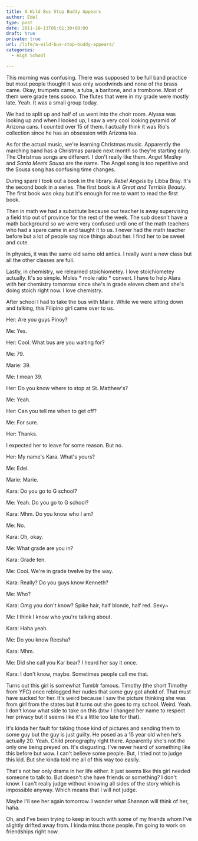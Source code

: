 ```yaml
---
title: A Wild Bus Stop Buddy Appears
author: Edel
type: post
date: 2011-10-13T05:01:30+00:00
draft: true
private: true
url: /life/a-wild-bus-stop-buddy-appears/
categories:
  - High School

---
```

This morning was confusing. There was supposed to be full band practice but most people thought it was only woodwinds and none of the brass came. Okay, trumpets came, a tuba, a baritone, and a trombone. Most of them were grade tens soooo. The flutes that were in my grade were mostly late. Yeah. It was a small group today.

We had to split up and half of us went into the choir room. Alyssa was looking up and when I looked up, I saw a very cool looking pyramid of Arizona cans. I counted over 15 of them. I actually think it was Rio's collection since he has an obsession with Arizona tea.

As for the actual music, we're learning Christmas music. Apparently the marching band has a Christmas parade next month so they're starting early. The Christmas songs are different. I don't really like them. _Angel Medley_ and _Santa Meets Sousa_ are the name. The Angel song is too repetitive and the Sousa song has confusing time changes.

During spare I took out a book in the library. _Rebel Angels_ by Libba Bray. It's the second book in a series. The first book is _A Great and Terrible Beauty_. The first book was okay but it's enough for me to want to read the first book.

Then in math we had a substitute because our teacher is away supervising a field trip out of province for the rest of the week. The sub doesn't have a math background so we were very confused until one of the math teachers who had a spare came in and taught it to us. I never had the math teacher before but a lot of people say nice things about her. I find her to be sweet and cute.

In physics, it was the same old same old antics. I really want a new class but all the other classes are full.

Lastly, in chemistry, we relearned stoichiometey. I love stoichiometey actually. It's so simple. Moles \* mole ratio \* convert. I have to help Alara with her chemistry tomorrow since she's in grade eleven chem and she's doing stoich right now. I love chemistry.

After school I had to take the bus with Marie. While we were sitting down and talking, this Filipino girl came over to us.

Her: Are you guys Pinoy?
  
Me: Yes.
  
Her: Cool. What bus are you waiting for?
  
Me: 79.
  
Marie: 39.
  
Me: I mean 39.
  
Her: Do you know where to stop at St. Matthew's?
  
Me: Yeah.
  
Her: Can you tell me when to get off?
  
Me: For sure.
  
Her: Thanks.

I expected her to leave for some reason. But no.

Her: My name's Kara. What's yours?
  
Me: Edel.
  
Marie: Marie.
  
Kara: Do you go to G school?
  
Me: Yeah. Do you go to G school?
  
Kara: Mhm. Do you know who I am?
  
Me: No.
  
Kara: Oh, okay.
  
Me: What grade are you in?
  
Kara: Grade ten.
  
Me: Cool. We're in grade twelve by the way.
  
Kara: Really? Do you guys know Kenneth?
  
Me: Who?
  
Kara: Omg you don't know? Spike hair, half blonde, half red. Sexy~
  
Me: I think I know who you're talking about.
  
Kara: Haha yeah.
  
Me: Do you know Reesha?
  
Kara: Mhm.
  
Me: Did she call you Kar bear? I heard her say it once.
  
Kara: I don't know, maybe. Sometimes people call me that.

Turns out this girl is somewhat Tumblr famous. Timothy (the short Timothy from YFC) once reblogged her nudes that some guy got ahold of. That must have sucked for her. It's weird because I saw the picture thinking she was from girl from the states but it turns out she goes to my school. Weird. Yeah. I don't know what side to take on this (btw I changed her name to respect her privacy but it seems like it's a little too late for that).

It's kinda her fault for taking those kind of pictures and sending them to some guy but the guy is just guilty. He posed as a 15 year old when he's actually 20. Yeah. Child pronography right there. Apparently she's not the only one being preyed on. It's disgusting. I've never heard of something like this before but wow. I can't believe some people. But, I tried not to judge this kid. But she kinda told me all of this way too easily.

That's not her only drama in her life either. It just seems like this girl needed someone to talk to. But doesn't she have friends or something? I don't know. I can't really judge without knowing all sides of the story which is impossible anyway. Which means that I will not judge.

Maybe I'll see her again tomorrow. I wonder what Shannon will think of her, haha. 

Oh, and I've been trying to keep in touch with some of my friends whom I've slightly drifted away from. I kinda miss those people. I'm going to work on friendships right now.


